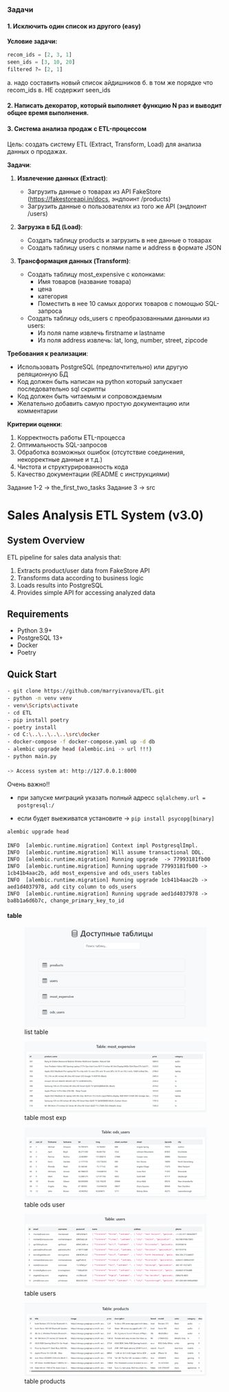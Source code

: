 ### Задачи

####  1. Исключить один список из другого (easy)

**Условие задачи:**
```python
recom_ids = [2, 3, 1] 
seen_ids = [3, 10, 20]
filtered ?= [2, 1]
```
а. надо составить новый список айдишников
б. в том же порядке что recom_ids
в. НЕ содержит seen_ids


#### 2. Написать декоратор, который выполняет функцию N раз и выводит общее время выполнения.

#### 3. Система анализа продаж с ETL-процессом

Цель: создать систему ETL (Extract, Transform, Load) для анализа данных о продажах.

**Задачи**:

1. **Извлечение данных (Extract)**:
   - Загрузить данные о товарах из API FakeStore (https://fakestoreapi.in/docs, эндпоинт /products)
   - Загрузить данные о пользователях из того же API (эндпоинт /users)

2. **Загрузка в БД (Load)**:
   - Создать таблицу products и загрузить в нее данные о товарах
   - Создать таблицу users с полями name и address в формате JSON

3. **Трансформация данных (Transform)**:
   - Создать таблицу most_expensive с колонками: 
     - Имя товаров (название товара)
     - цена 
     - категория
     - Поместить в нее 10 самых дорогих товаров с помощью SQL-запроса
   - Создать таблицу ods_users с преобразованными данными из users:
     - Из поля name извлечь firstname и lastname
     - Из поля address извлечь: lat, long, number, street, zipcode

**Требования к реализации**:
- Использовать PostgreSQL (предпочтительно) или другую реляционную БД
- Код должен быть написан на python который запускает последовательно sql cкрипты
- Код должен быть читаемым и сопровождаемым
- Желательно добавить самую простую документацию или комментарии

**Критерии оценки**:
1. Корректность работы ETL-процесса
2. Оптимальность SQL-запросов
3. Обработка возможных ошибок (отсутствие соединения, некорректные данные и т.д.)
4. Чистота и структурированность кода
5. Качество документации (README с инструкциями)

Задание 1-2 -> the_first_two_tasks
Задание 3 -> src

# Sales Analysis ETL System (v3.0)

## System Overview
ETL pipeline for sales data analysis that:
1. Extracts product/user data from FakeStore API
2. Transforms data according to business logic
3. Loads results into PostgreSQL
4. Provides simple API for accessing analyzed data

## Requirements
- Python 3.9+
- PostgreSQL 13+
- Docker
- Poetry

## Quick Start

```bash
- git clone https://github.com/marryivanova/ETL.git
- python -m venv venv
- venv\Scripts\activate  
- cd ETL
- pip install poetry
- poetry install
- cd C:\..\..\..\..\src\docker
- docker-compose -f docker-compose.yaml up -d db
- alembic upgrade head (alembic.ini -> url !!!)
- python main.py

-> Access system at: http://127.0.0.1:8000
```
Очень важно!!

* при запуске миграций указать полный адресс `sqlalchemy.url = postgresql:/`

* если будет выеживатся установите -> `pip install psycopg[binary]`

```
alembic upgrade head

INFO  [alembic.runtime.migration] Context impl PostgresqlImpl.
INFO  [alembic.runtime.migration] Will assume transactional DDL.
INFO  [alembic.runtime.migration] Running upgrade  -> 77993181fb00
INFO  [alembic.runtime.migration] Running upgrade 77993181fb00 -> 1cb41b4aac2b, add most_expensive and ods_users tables
INFO  [alembic.runtime.migration] Running upgrade 1cb41b4aac2b -> aed1d4037978, add city column to ods_users
INFO  [alembic.runtime.migration] Running upgrade aed1d4037978 -> ba8b1a6d6b7c, change_primary_key_to_id
```

#### table
<figure>
  <img src="src/docs_file/list_table.png">
  <figcaption>list table</figcaption>
</figure>

<figure>
  <img src="src/docs_file/table_most_exp.png">
  <figcaption>table most exp</figcaption>
</figure>

<figure>
  <img src="src/docs_file/table_ods_user.png">
  <figcaption>table ods user</figcaption>
</figure>

<figure>
  <img src="src/docs_file/table_users.png">
  <figcaption>table users</figcaption>
</figure>

<figure>
  <img src="src/docs_file/table_products.png">
  <figcaption>table products</figcaption>
</figure>
